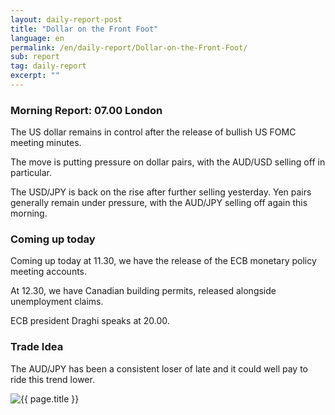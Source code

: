```yaml
---
layout: daily-report-post
title: "Dollar on the Front Foot"
language: en
permalink: /en/daily-report/Dollar-on-the-Front-Foot/
sub: report
tag: daily-report
excerpt: ""
---
```

### Morning Report: 07.00 London

The US dollar remains in control after the release of bullish US FOMC meeting minutes.

The move is putting pressure on dollar pairs, with the AUD/USD selling off in particular.

The USD/JPY is back on the rise after further selling yesterday. Yen pairs generally remain under pressure, with the AUD/JPY selling off again this morning.

### Coming up today

Coming up today at 11.30, we have the release of the ECB monetary policy meeting accounts.

At 12.30, we have Canadian building permits, released alongside unemployment claims.

ECB president Draghi speaks at 20.00.

### Trade Idea

The AUD/JPY has been a consistent loser of late and it could well pay to ride this trend lower.

<p><img src="{{ "/assets/images/daily-report/06-apr-17.jpg" | relative_url }}" alt="{{ page.title }}" title="{{ page.title }}"></p>